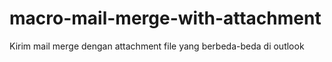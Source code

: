 # macro-mail-merge-with-attachment
Kirim mail merge dengan attachment file yang berbeda-beda di outlook
